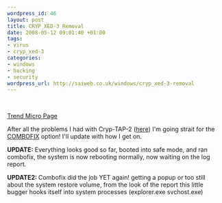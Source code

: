 ```yaml
--- 
wordpress_id: 46
layout: post
title: CRYP_XED-3 Removal
date: 2008-05-12 09:01:40 +01:00
tags: 
- virus
- cryp_xed-3
categories: 
- windows
- hacking
- security
wordpress_url: http://saiweb.co.uk/windows/cryp_xed-3-removal
---
```

<p><script type="text/javascript"><!--
google_ad_client = "pub-5002016982726982";
/* 468x60, created 09/04/08 */
google_ad_slot = "2202844884";
google_ad_width = 468;
google_ad_height = 60;
//-->
</script><br />
<script type="text/javascript"
src="http://pagead2.googlesyndication.com/pagead/show_ads.js">
</script></p>
<p><a href="http://www.trendmicro.com/vinfo/virusencyclo/default5.asp?VName=CRYP_XED-3">Trend Micro Page</a></p>
<p>
<p>After all the problems I had with Cryp-TAP-2 (<a href="http://www.saiweb.co.uk/windows/cryp_tap-2-removal">here</a>) I'm going strait for the <a href="http://download.bleepingcomputer.com/sUBs/ComboFix.exe">COMBOFIX</a> option! I'll update with how I get on.</p>
<p><strong>UPDATE:</strong> Everything looks good so far, booted into safe mode, and ran combofix, the system is now rebooting normally, now waiting on the log report.</p>
<p><strong>UPDATE2: </strong> Combofix did the job YET again! getting a popup or too still about the system restore volume, from the look of the report this little bugger hooks itself into system processes (explorer.exe svchost.exe)</p>
